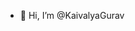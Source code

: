 - 👋 Hi, I’m @KaivalyaGurav
<!---
KaivalyaGurav/KaivalyaGurav is a ✨ special ✨ repository because its `README.md` (this file) appears on your GitHub profile.
You can click the Preview link to take a look at your changes.
--->
